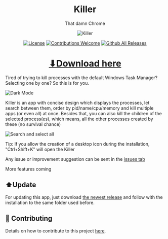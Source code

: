 <h1 align="center">Killer</h1>
<p align="center">That damn Chrome</p>

<p align="center"><img src="https://github.com/ntaraujo/killer/blob/main/data/samples/light.PNG" alt="Killer"></p>

<p align="center"><a href="https://github.com/ntaraujo/killer/blob/master/LICENSE"><img src="https://img.shields.io/github/license/ntaraujo/killer.svg" alt="License"></a>
<a href="https://github.com/ntaraujo/killer/issues"><img src="https://img.shields.io/badge/contributions-welcome-brightgreen.svg" alt="Contributions Welcome"></a>
<a href="https://github.com/ntaraujo/killer/releases/latest"><img src="https://img.shields.io/github/downloads/ntaraujo/killer/total.svg" alt="Github All Releases"></a></p>

<h1 align="center"><a href="https://github.com/ntaraujo/killer/releases/latest/download/killer-setup.exe">⬇Download here</a></h1>

Tired of trying to kill processes with the default Windows Task Manager? Selecting one by one? So this is for you.

![Dark Mode](https://github.com/ntaraujo/killer/blob/main/data/samples/dark.PNG)

Killer is an app with concise design which displays the processes, let search between them, order by pid/name/cpu/memory
and kill multiple apps (or even all) at once. Besides that, you can also kill the children of the selected process(es),
which means, all the other processes created by these (no survival chance)

![Search and select all](https://github.com/ntaraujo/killer/blob/main/data/samples/search.PNG)

Tip: If you allow the creation of a desktop icon during the installation, "Ctrl+Shift+K" will open the Killer

Any issue or improvement suggestion can be sent in the [issues tab](https://github.com/ntaraujo/killer/issues)

More features coming

## ⬆️Update

For updating this app, just download [the newest release](https://github.com/ntaraujo/killer/releases/latest/download/killer-setup.exe)
and follow with the installation to the same folder used before.

## 🔧 Contributing

Details on how to contribute to this project [here](https://github.com/ntaraujo/killer/blob/master/CONTRIBUTING.md).
